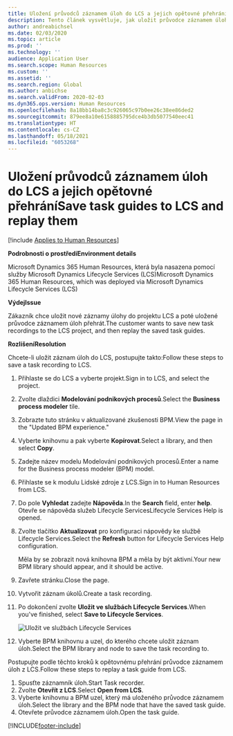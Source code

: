 ```yaml
---
title: Uložení průvodců záznamem úloh do LCS a jejich opětovné přehrání
description: Tento článek vysvětluje, jak uložit průvodce záznamem úloh do Microsoft Dynamics Lifecycle Services (LCS) a poté je opětovně přehrát.
author: andreabichsel
ms.date: 02/03/2020
ms.topic: article
ms.prod: ''
ms.technology: ''
audience: Application User
ms.search.scope: Human Resources
ms.custom: ''
ms.assetid: ''
ms.search.region: Global
ms.author: anbichse
ms.search.validFrom: 2020-02-03
ms.dyn365.ops.version: Human Resources
ms.openlocfilehash: 8a18bb14ba8c3c926065c97b0ee26c38ee86ded2
ms.sourcegitcommit: 879ee8a10e6158885795dce4b3db5077540eec41
ms.translationtype: HT
ms.contentlocale: cs-CZ
ms.lasthandoff: 05/18/2021
ms.locfileid: "6053268"
---
```

# <a name="save-task-guides-to-lcs-and-replay-them"></a><span data-ttu-id="a7374-103">Uložení průvodců záznamem úloh do LCS a jejich opětovné přehrání</span><span class="sxs-lookup"><span data-stu-id="a7374-103">Save task guides to LCS and replay them</span></span>

[!include [Applies to Human Resources](../includes/applies-to-hr.md)]

<span data-ttu-id="a7374-104">**Podrobnosti o prostředí**</span><span class="sxs-lookup"><span data-stu-id="a7374-104">**Environment details**</span></span> 

<span data-ttu-id="a7374-105">Microsoft Dynamics 365 Human Resources, která byla nasazena pomocí služby Microsoft Dynamics Lifecycle Services (LCS)</span><span class="sxs-lookup"><span data-stu-id="a7374-105">Microsoft Dynamics 365 Human Resources, which was deployed via Microsoft Dynamics Lifecycle Services (LCS)</span></span>

<span data-ttu-id="a7374-106">**Výdej**</span><span class="sxs-lookup"><span data-stu-id="a7374-106">**Issue**</span></span>

<span data-ttu-id="a7374-107">Zákazník chce uložit nové záznamy úlohy do projektu LCS a poté uložené průvodce záznamem úloh přehrát.</span><span class="sxs-lookup"><span data-stu-id="a7374-107">The customer wants to save new task recordings to the LCS project, and then replay the saved task guides.</span></span>

<span data-ttu-id="a7374-108">**Rozlišení**</span><span class="sxs-lookup"><span data-stu-id="a7374-108">**Resolution**</span></span>

<span data-ttu-id="a7374-109">Chcete-li uložit záznam úloh do LCS, postupujte takto:</span><span class="sxs-lookup"><span data-stu-id="a7374-109">Follow these steps to save a task recording to LCS.</span></span>

1. <span data-ttu-id="a7374-110">Přihlaste se do LCS a vyberte projekt.</span><span class="sxs-lookup"><span data-stu-id="a7374-110">Sign in to LCS, and select the project.</span></span>
2. <span data-ttu-id="a7374-111">Zvolte dlaždici **Modelování podnikových procesů**.</span><span class="sxs-lookup"><span data-stu-id="a7374-111">Select the **Business process modeler** tile.</span></span>
3. <span data-ttu-id="a7374-112">Zobrazte tuto stránku v aktualizované zkušenosti BPM.</span><span class="sxs-lookup"><span data-stu-id="a7374-112">View the page in the "Updated BPM experience."</span></span>
4. <span data-ttu-id="a7374-113">Vyberte knihovnu a pak vyberte **Kopírovat**.</span><span class="sxs-lookup"><span data-stu-id="a7374-113">Select a library, and then select **Copy**.</span></span>
5. <span data-ttu-id="a7374-114">Zadejte název modelu Modelování podnikových procesů.</span><span class="sxs-lookup"><span data-stu-id="a7374-114">Enter a name for the Business process modeler (BPM) model.</span></span>
6. <span data-ttu-id="a7374-115">Přihlaste se k modulu Lidské zdroje z LCS.</span><span class="sxs-lookup"><span data-stu-id="a7374-115">Sign in to Human Resources from LCS.</span></span>
7. <span data-ttu-id="a7374-116">Do pole **Vyhledat** zadejte **Nápověda**.</span><span class="sxs-lookup"><span data-stu-id="a7374-116">In the **Search** field, enter **help**.</span></span> <span data-ttu-id="a7374-117">Otevře se nápověda služeb Lifecycle Services</span><span class="sxs-lookup"><span data-stu-id="a7374-117">Lifecycle Services Help is opened.</span></span>
8. <span data-ttu-id="a7374-118">Zvolte tlačítko **Aktualizovat** pro konfiguraci nápovědy ke službě Lifecycle Services.</span><span class="sxs-lookup"><span data-stu-id="a7374-118">Select the **Refresh** button for Lifecycle Services Help configuration.</span></span>

    <span data-ttu-id="a7374-119">Měla by se zobrazit nová knihovna BPM a měla by být aktivní.</span><span class="sxs-lookup"><span data-stu-id="a7374-119">Your new BPM library should appear, and it should be active.</span></span>

9. <span data-ttu-id="a7374-120">Zavřete stránku.</span><span class="sxs-lookup"><span data-stu-id="a7374-120">Close the page.</span></span>
10. <span data-ttu-id="a7374-121">Vytvořit záznam úkolů.</span><span class="sxs-lookup"><span data-stu-id="a7374-121">Create a task recording.</span></span>
11. <span data-ttu-id="a7374-122">Po dokončení zvolte **Uložit ve službách Lifecycle Services**.</span><span class="sxs-lookup"><span data-stu-id="a7374-122">When you've finished, select **Save to Lifecycle Services**.</span></span>

    ![Uložit ve službách Lifecycle Services](media/task-guides.png)

12. <span data-ttu-id="a7374-124">Vyberte BPM knihovnu a uzel, do kterého chcete uložit záznam úloh.</span><span class="sxs-lookup"><span data-stu-id="a7374-124">Select the BPM library and node to save the task recording to.</span></span>

<span data-ttu-id="a7374-125">Postupujte podle těchto kroků k opětovnému přehrání průvodce záznamem úloh z LCS.</span><span class="sxs-lookup"><span data-stu-id="a7374-125">Follow these steps to replay a task guide from LCS.</span></span>

1. <span data-ttu-id="a7374-126">Spusťte záznamník úloh.</span><span class="sxs-lookup"><span data-stu-id="a7374-126">Start Task recorder.</span></span>
2. <span data-ttu-id="a7374-127">Zvolte **Otevřít z LCS**.</span><span class="sxs-lookup"><span data-stu-id="a7374-127">Select **Open from LCS**.</span></span>
3. <span data-ttu-id="a7374-128">Vyberte knihovnu a BPM uzel, který má uloženého průvodce záznamem úloh.</span><span class="sxs-lookup"><span data-stu-id="a7374-128">Select the library and the BPM node that have the saved task guide.</span></span>
4. <span data-ttu-id="a7374-129">Otevřete průvodce záznamem úloh.</span><span class="sxs-lookup"><span data-stu-id="a7374-129">Open the task guide.</span></span>


[!INCLUDE[footer-include](../includes/footer-banner.md)]